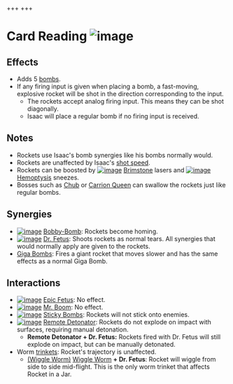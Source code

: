 +++
+++

 # Card Reading ![image](/image/Card_Reading.png) 


Effects
---------


* Adds 5 [bombs](/wiki/Bombs "Bombs").
* If any firing input is given when placing a bomb, a fast-moving, explosive rocket will be shot in the direction corresponding to the input.
	+ The rockets accept analog firing input. This means they can be shot diagonally.
	+ Isaac will place a regular bomb if no firing input is received.


Notes
-------


* Rockets use Isaac's bomb synergies like his bombs normally would.
* Rockets are unaffected by Isaac's [shot speed](/wiki/Shot_speed "Shot speed").
* Rockets can be boosted by [![image](/image/Brimstone.png)](/wiki/Brimstone "Brimstone") [Brimstone](/wiki/Brimstone "Brimstone") lasers and [![image](/image/Hemoptysis.png)](/wiki/Hemoptysis "Hemoptysis") [Hemoptysis](/wiki/Hemoptysis "Hemoptysis") sneezes.
* Bosses such as [Chub](/wiki/Chub "Chub") or [Carrion Queen](/wiki/Carrion_Queen "Carrion Queen") can swallow the rockets just like regular bombs.


Synergies
-----------


* [![image](/image/Bobby-Bomb.png)](/wiki/Bobby-Bomb "Bobby-Bomb") [Bobby-Bomb](/wiki/Bobby-Bomb "Bobby-Bomb"): Rockets become homing.
* [![image](/image/Dr._Fetus.png)](/wiki/Dr._Fetus "Dr. Fetus") [Dr. Fetus](/wiki/Dr._Fetus "Dr. Fetus"): Shoots rockets as normal tears. All synergies that would normally apply are given to the rockets.
* [Giga Bombs](/wiki/Bombs "Bombs"): Fires a giant rocket that moves slower and has the same effects as a normal Giga Bomb.


Interactions
--------------


* [![image](/image/Epic_Fetus.png)](/wiki/Epic_Fetus "Epic Fetus") [Epic Fetus](/wiki/Epic_Fetus "Epic Fetus"): No effect.
* [![image](/image/Mr._Boom.png)](/wiki/Mr._Boom "Mr. Boom") [Mr. Boom](/wiki/Mr._Boom "Mr. Boom"): No effect.
* [![image](/image/Sticky_Bombs.png)](/wiki/Sticky_Bombs "Sticky Bombs") [Sticky Bombs](/wiki/Sticky_Bombs "Sticky Bombs"): Rockets will not stick onto enemies.
* [![image](/image/Remote_Detonator.png)](/wiki/Remote_Detonator "Remote Detonator") [Remote Detonator](/wiki/Remote_Detonator "Remote Detonator"): Rockets do not explode on impact with surfaces, requiring manual detonation.
	+ **Remote Detonator + Dr. Fetus:** Rockets fired with Dr. Fetus will still explode on impact, but can be manually detonated.
* Worm [trinkets](/wiki/Trinket "Trinket"): Rocket's trajectory is unaffected.
	+ [(Wiggle Worm)](/wiki/Wiggle_Worm "Wiggle Worm") [Wiggle Worm](/wiki/Wiggle_Worm "Wiggle Worm") **+ Dr. Fetus**: Rocket will wiggle from side to side mid-flight. This is the only worm trinket that affects Rocket in a Jar.


